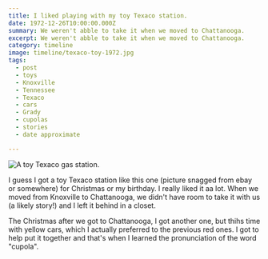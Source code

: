 ```yaml
---
title: I liked playing with my toy Texaco station.
date: 1972-12-26T10:00:00.000Z
summary: We weren't abble to take it when we moved to Chattanooga.
excerpt: We weren't abble to take it when we moved to Chattanooga.
category: timeline
image: timeline/texaco-toy-1972.jpg
tags:
  - post
  - toys
  - Knoxville
  - Tennessee
  - Texaco
  - cars
  - Grady
  - cupolas
  - stories
  - date approximate

---
```


![A toy Texaco gas station.](/static/img/timeline/texaco-toy-1972.jpg)

I guess I got a toy Texaco station like this one (picture snagged from ebay or somewhere) for Christmas or my birthday. I really liked it aa lot. When we moved from Knoxville to Chattanooga, we didn't have room to take it with us (a likely story!) and I left it behind in a closet.

The Christmas after we got to Chattanooga, I got another one, but thihs time with yellow cars, which I actually preferred to the previous red ones. I got to help put it together and that's when I learned the pronunciation of the word "cupola".